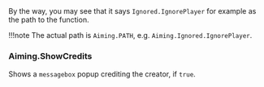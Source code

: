 ##
By the way, you may see that it says `Ignored.IgnorePlayer` for example as the path to the function.

!!!note
    The actual path is `Aiming.PATH`, e.g. `Aiming.Ignored.IgnorePlayer`.

### Aiming.ShowCredits
Shows a `messagebox` popup crediting the creator, if `true`.